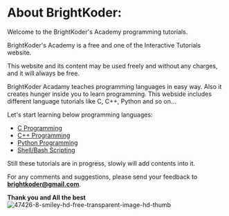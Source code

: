 # About BrightKoder:
Welcome to the BrightKoder's Academy programming tutorials.

BrightKoder's Academy is a free and one of the Interactive Tutorials website.

This website and its content may be used freely and without any charges, and it will always be free.

BrightKoder Acadamy teaches programming languages in easy way. Also it creates hunger inside you to learn programming. This webside includes different language tutorials like C, C++, Python and so on...

Let's start learning below programming languages:

* [C Programming](./C_Programming.md)
* [C++ Programming](./C_Programming.md)
* [Python Programming](./C_Programming.md)
* [Shell/Bash Scripting](./C_Programming.md)

Still these tutorials are in progress, slowly will add contents into it.

For any comments and suggestions, please send your feedback to **brightkoder@gmail.com**.

**Thank you and All the best** ![47426-8-smiley-hd-free-transparent-image-hd-thumb](https://user-images.githubusercontent.com/83718460/185386883-5c268dfe-cd88-432a-bad9-63a0ff9c85ae.png)



